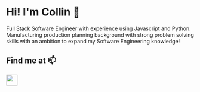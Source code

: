 # Hi! I'm Collin 👋

Full Stack Software Engineer with experience using Javascript and Python. Manufacturing production planning background with strong problem solving skills with an ambition to expand my Software Engineering knowledge!


## Find me at :mailbox:

<p>
  <a href="https://www.linkedin.com/in/collin-sakuma/" target="" align="left"><img src="https://cdn.jsdelivr.net/gh/devicons/devicon/icons/linkedin/linkedin-original.svg" height="30" width="30"/></a>  
</p>
